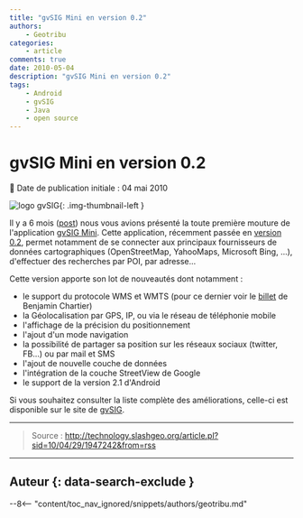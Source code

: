 ```yaml
---
title: "gvSIG Mini en version 0.2"
authors:
    - Geotribu
categories:
    - article
comments: true
date: 2010-05-04
description: "gvSIG Mini en version 0.2"
tags:
    - Android
    - gvSIG
    - Java
    - open source
---
```


# gvSIG Mini en version 0.2

:calendar: Date de publication initiale : 04 mai 2010

![logo gvSIG](https://cdn.geotribu.fr/img/logos-icones/logiciels_librairies/gvsig.png "logo gvSIG"){: .img-thumbnail-left }

Il y a 6 mois ([post](http://geotribu.net/node/166/edit)) nous vous avions présenté la toute première mouture de l'application [gvSIG Mini](https://confluence.prodevelop.es/display/GVMN). Cette application, récemment passée en [version 0.2](https://confluence.prodevelop.es/display/GVMN/Download), permet notamment de se connecter aux principaux fournisseurs de données cartographiques (OpenStreetMap, YahooMaps, Microsoft Bing, ...), d'effectuer des recherches par POI, par adresse...

Cette version apporte son lot de nouveautés dont notamment :

- le support du protocole WMS et WMTS (pour ce dernier voir le [billet](http://benjamin.chartier.free.fr/pro/?p=1739) de Benjamin Chartier)
- la Géolocalisation par GPS, IP, ou via le réseau de téléphonie mobile
- l'affichage de la précision du positionnement
- l'ajout d'un mode navigation
- la possibilité de partager sa position sur les réseaux sociaux (twitter, FB...) ou par mail et SMS
- l'ajout de nouvelle couche de données
- l'intégration de la couche StreetView de Google
- le support de la version 2.1 d'Android

Si vous souhaitez consulter la liste complète des améliorations, celle-ci est disponible sur le site de [gvSIG](http://www.gvsig.org/web/organization/news-office/news/gvsig-mini-for-android-0-2-released/view?set_language=en).

----

> Source : <http://technology.slashgeo.org/article.pl?sid=10/04/29/1947242&from=rss>

----

## Auteur {: data-search-exclude }

--8<-- "content/toc_nav_ignored/snippets/authors/geotribu.md"
